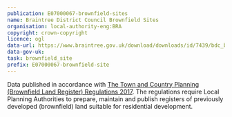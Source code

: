 ```yaml
---
publication: E07000067-brownfield-sites
name: Braintree District Council Brownfield Sites
organisation: local-authority-eng:BRA
copyright: crown-copyright
licence: ogl
data-url: https://www.braintree.gov.uk/download/downloads/id/7439/bdc_brownfield_land_register_2017.csv
data-gov-uk: 
task: brownfield_site
prefix: E07000067-brownfield-site
---
```


Data published in accordance with [The Town and Country Planning (Brownfield Land Register) Regulations 2017](http://www.legislation.gov.uk/uksi/2017/403/contents/made).
The regulations require Local Planning Authorities to prepare, maintain and publish registers of previously developed (brownfield) land suitable for residential development.

